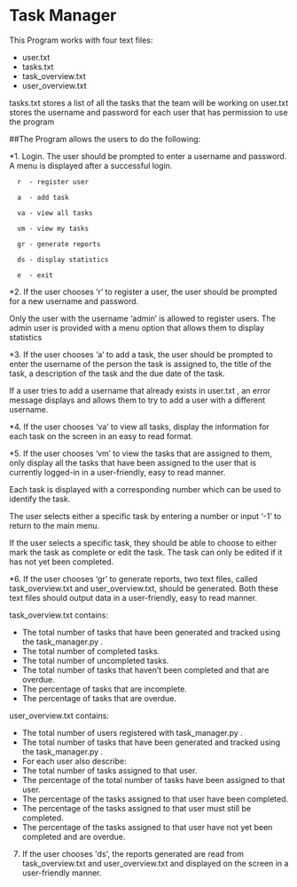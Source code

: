 # **Task Manager**

This Program works with four text files:
* user.txt
* tasks.txt
* task_overview.txt
* user_overview.txt

tasks.txt stores a list of all the tasks that the team will be working on
user.txt stores the username and password for each user that has permission to use the program

##The Program allows the users to do the following:

*1. Login. The user should be prompted to enter a username and password. A menu is displayed after a successful login.

      r  - register user
  
      a  - add task
  
      va - view all tasks
  
      vm - view my tasks
  
      gr - generate reports
  
      ds - display statistics
  
      e  - exit
  

*2. If the user chooses ‘r’ to register a user, the user should be prompted for a new username and password.

  Only the user with the username ‘admin’ is allowed to register users.
  The admin user is provided with a menu option that allows them to display statistics


*3. If the user chooses ‘a’ to add a task, the user should be prompted to enter the username of the person the task is assigned to, the title of
the task, a description of the task and the due date of the task.

  If a user tries to add a username that already exists in user.txt , an error message displays
  and allows them to try to add a user with a different username.


*4. If the user chooses ‘va’ to view all tasks, display the information for each task on the screen in an easy to read format.


*5. If the user chooses ‘vm’ to view the tasks that are assigned to them, only display all the tasks that have been assigned to the user that is
currently logged-in in a user-friendly, easy to read manner.

  Each task is displayed with a corresponding number which can be used to identify the task.

  The user selects either a specific task by entering a number or input ‘-1’ to return to the main menu.

  If the user selects a specific task, they should be able to choose to either mark the task as complete or edit the task.
  The task can only be edited if it has not yet been completed.


*6. If the user chooses ‘gr’ to generate reports, two text files, called task_overview.txt and user_overview.txt, should be generated. Both
these text files should output data in a user-friendly, easy to read manner.

task_overview.txt contains:
* The total number of tasks that have been generated and tracked using the task_manager.py .
* The total number of completed tasks.
* The total number of uncompleted tasks.
* The total number of tasks that haven’t been completed and
that are overdue.
* The percentage of tasks that are incomplete.
* The percentage of tasks that are overdue.

user_overview.txt contains:
* The total number of users registered with task_manager.py .
* The total number of tasks that have been generated and tracked using the task_manager.py .
* For each user also describe:
* The total number of tasks assigned to that user.
* The percentage of the total number of tasks have been assigned to that user.
* The percentage of the tasks assigned to that user have been completed.
* The percentage of the tasks assigned to that user must still be completed.
* The percentage of the tasks assigned to that user have not yet been completed and are overdue.


7. If the user chooses 'ds', the reports generated are read from task_overview.txt and user_overview.txt and displayed on the screen in a user-friendly manner.
